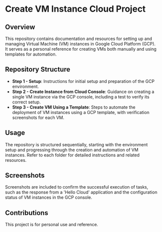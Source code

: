 # Create VM Instance Cloud Project

## Overview

This repository contains documentation and resources for setting up and managing Virtual Machine (VM) instances in Google Cloud Platform (GCP). It serves as a personal reference for creating VMs both manually and using templates for automation.

## Repository Structure

- **Step 1 - Setup**: Instructions for initial setup and preparation of the GCP environment.
- **Step 2 - Create Instance from Cloud Console**: Guidance on creating a single VM instance via the GCP console, including a test to verify its correct setup.
- **Step 3 - Create VM Using a Template**: Steps to automate the deployment of VM instances using a GCP template, with verification screenshots for each VM.

## Usage

The repository is structured sequentially, starting with the environment setup and progressing through the creation and automation of VM instances. Refer to each folder for detailed instructions and related resources.

## Screenshots

Screenshots are included to confirm the successful execution of tasks, such as the response from a 'Hello Cloud' application and the configuration status of VM instances in the GCP console.

## Contributions

This project is for personal use and reference. 
